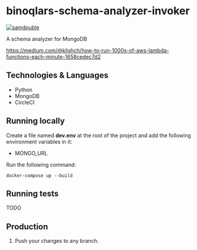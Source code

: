 # binoqlars-schema-analyzer-invoker

[![samdouble](https://circleci.com/gh/samdouble/binoqlars-schema-analyzer-invoker.svg?style=svg)](https://circleci.com/gh/samdouble/binoqlars-schema-analyzer-invoker)

A schema analyzer for MongoDB

https://medium.com/@klishch/how-to-run-1000s-of-aws-lambda-functions-each-minute-1658cedec7d2

## Technologies & Languages

- Python
- MongoDB
- CircleCI

## Running locally

Create a file named **dev.env** at the root of the project and add the following environment variables in it:
- MONGO_URL

Run the following command:
```
docker-compose up --build
```

## Running tests

TODO

## Production

1. Push your changes to any branch.
